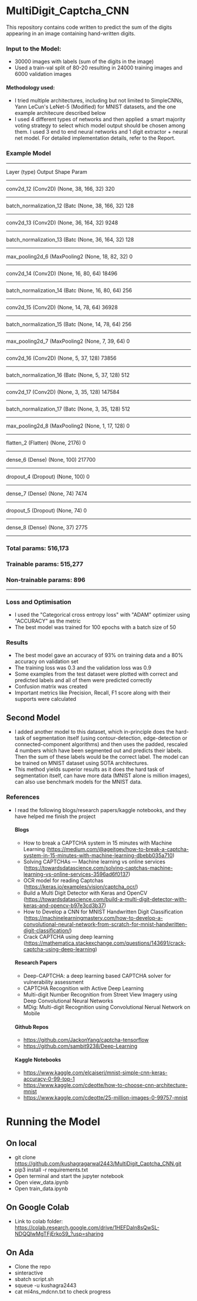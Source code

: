 # MultiDigit_Captcha_CNN

This repository contains code written to predict the sum of the digits appearing in an image containing hand-written digits. 

### Input to the Model:
* 30000 images with labels (sum of the digits in the image)
* Used a train-val split of 80-20 resulting in 24000 training images and 6000 validation images

#### Methodology used:
* I tried multiple architectures, including but not limited to SimpleCNNs, Yann LeCun's LeNet-5 (Modified) for MNIST datasets, and the one example architecure described below
* I used 4 different types of networks and then applied ​ a smart majority voting strategy​ to select which model output should be chosen among them. I used 3 end to end neural networks and 1 digit extractor + neural net model. For detailed implementation details, refer to the Report.

### Example Model
________________________________________________________________
Layer (type)                 Output Shape              Param  
________________________________________________________________
conv2d_12 (Conv2D)           (None, 38, 166, 32)       320       
_________________________________________________________________
batch_normalization_12 (Batc (None, 38, 166, 32)       128       
_________________________________________________________________
conv2d_13 (Conv2D)           (None, 36, 164, 32)       9248      
_________________________________________________________________
batch_normalization_13 (Batc (None, 36, 164, 32)       128       
_________________________________________________________________
max_pooling2d_6 (MaxPooling2 (None, 18, 82, 32)        0         
_________________________________________________________________
conv2d_14 (Conv2D)           (None, 16, 80, 64)        18496     
_________________________________________________________________
batch_normalization_14 (Batc (None, 16, 80, 64)        256       
_________________________________________________________________
conv2d_15 (Conv2D)           (None, 14, 78, 64)        36928     
_________________________________________________________________
batch_normalization_15 (Batc (None, 14, 78, 64)        256       
_________________________________________________________________
max_pooling2d_7 (MaxPooling2 (None, 7, 39, 64)         0         
_________________________________________________________________
conv2d_16 (Conv2D)           (None, 5, 37, 128)        73856     
_________________________________________________________________
batch_normalization_16 (Batc (None, 5, 37, 128)        512       
_________________________________________________________________
conv2d_17 (Conv2D)           (None, 3, 35, 128)        147584    
_________________________________________________________________
batch_normalization_17 (Batc (None, 3, 35, 128)        512       
_________________________________________________________________
max_pooling2d_8 (MaxPooling2 (None, 1, 17, 128)        0         
_________________________________________________________________
flatten_2 (Flatten)          (None, 2176)              0         
_________________________________________________________________
dense_6 (Dense)              (None, 100)               217700    
_________________________________________________________________
dropout_4 (Dropout)          (None, 100)               0         
_________________________________________________________________
dense_7 (Dense)              (None, 74)                7474      
_________________________________________________________________
dropout_5 (Dropout)          (None, 74)                0         
_________________________________________________________________
dense_8 (Dense)              (None, 37)                2775      
_________________________________________________________________

### Total params: 516,173
### Trainable params: 515,277
### Non-trainable params: 896

________________________________
### Loss and Optimisation

* I used the "Categorical cross entropy loss" with "ADAM" optimizer using "ACCURACY" as the metric
* The best model was trained for 100 epochs with a batch size of 50

### Results

* The best model gave an accuracy of 93% on training data and a 80% accuracy on validation set
* The training loss was 0.3 and the validation loss was 0.9
* Some examples from the test dataset were plotted with correct and predicted labels and all of them were predicted correctly
* Confusion matrix was created
* Important metrics like Precision, Recall, F1 score along with their supports were calculated

## Second Model

* I added another model to this dataset, which in-principle does the hard-task of segmentation itself (using contour-detection, edge-detection or connected-component algorithms) and then uses the padded, rescaled 4 numbers which have been segmented out and predicts their labels. Then the sum of these labels would be the correct label. The model can be trained on MNIST dataset using SOTA architectures.
* This method yields superior results as it does the hard task of segmentation itself, can have more data (MNIST alone is million images), can also use benchmark models for the MNIST data.

### References

* I read the following blogs/research papers/kaggle notebooks, and they have helped me finish the project

    #### Blogs

    * How to break a CAPTCHA system in 15 minutes with Machine Learning (https://medium.com/@ageitgey/how-to-break-a-captcha-system-in-15-minutes-with-machine-learning-dbebb035a710)
    * Solving CAPTCHAs — Machine learning vs online services (https://towardsdatascience.com/solving-captchas-machine-learning-vs-online-services-3596ad6f0137)
    * OCR model for reading Captchas (https://keras.io/examples/vision/captcha_ocr/)
    * Build a Multi Digit Detector with Keras and OpenCV (https://towardsdatascience.com/build-a-multi-digit-detector-with-keras-and-opencv-b97e3cd3b37)
    * How to Develop a CNN for MNIST Handwritten Digit Classification (https://machinelearningmastery.com/how-to-develop-a-convolutional-neural-network-from-scratch-for-mnist-handwritten-digit-classification/)
    * Crack CAPTCHA using deep learning (https://mathematica.stackexchange.com/questions/143691/crack-captcha-using-deep-learning)

    #### Research Papers
    * Deep-CAPTCHA: a deep learning based CAPTCHA solver for vulnerability assessment
    * CAPTCHA Recognition with Active Deep Learning
    * Multi-digit Number Recognition from Street View Imagery using Deep Convolutional Neural Networks
    * MDig: Multi-digit Recognition using Convolutional Nerual Network on Mobile

    #### Github Repos
    * https://github.com/JackonYang/captcha-tensorflow
    * https://github.com/sambit9238/Deep-Learning

    #### Kaggle Notebooks
    * https://www.kaggle.com/elcaiseri/mnist-simple-cnn-keras-accuracy-0-99-top-1
    * https://www.kaggle.com/cdeotte/how-to-choose-cnn-architecture-mnist
    * https://www.kaggle.com/cdeotte/25-million-images-0-99757-mnist


# Running the Model

## On local
* git clone https://github.com/kushagragarwal2443/MultiDigit_Captcha_CNN.git
* pip3 install -r requirements.txt
* Open terminal and start the jupyter notebook
* Open view_data.ipynb
* Open train_data.ipynb

## On Google Colab
* Link to colab folder: https://colab.research.google.com/drive/1HEFDaln8sQwSL-NDQQIwMgTFjErkoS9_?usp=sharing

## On Ada
* Clone the repo
* sinteractive
* sbatch script.sh
* squeue -u kushagra2443
* cat ml4ns_mdcnn.txt to check progress


